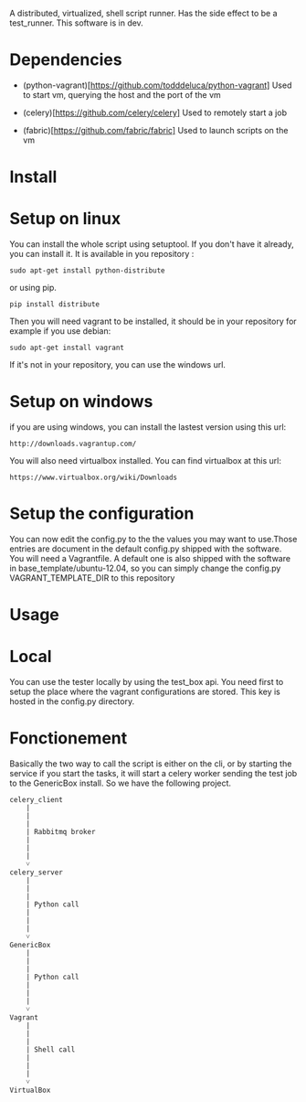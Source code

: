 A distributed, virtualized, shell script runner. Has the side effect to be a test_runner.
This software is in dev.

Dependencies
============
* (python-vagrant)[https://github.com/todddeluca/python-vagrant]
    Used to start vm, querying the host and the port of the vm
    

* (celery)[https://github.com/celery/celery]
    Used to remotely start a job

* (fabric)[https://github.com/fabric/fabric]
    Used to launch scripts on the vm

Install
=======
Setup on linux
==============
You can install the whole script using setuptool. If you don't have it already, you can install it. It is available in you repository :

    sudo apt-get install python-distribute

or using pip.

    pip install distribute

Then you will need vagrant to be installed, it should be in your repository for example if you use debian:

    sudo apt-get install vagrant

If it's not in your repository, you can use the windows url.

Setup on windows
================
if you are using windows, you can install the lastest version using this url:

    http://downloads.vagrantup.com/

You will also need virtualbox installed. You can find virtualbox at this url:

    https://www.virtualbox.org/wiki/Downloads

Setup the configuration
=======================
You can now edit the config.py to the the values you may want to use.Those entries are document in the default config.py shipped with the software.
You will need a Vagrantfile. A default one is also shipped with the software in base_template/ubuntu-12.04, so you can simply change the config.py VAGRANT_TEMPLATE_DIR to this repository

Usage
=====
Local
=====
You can use the tester locally by using the test_box api. You need first to setup the place 
where the vagrant configurations are stored. This key is hosted in the config.py directory.

Fonctionement
========

Basically the two way to call the script is either on the cli, or by starting the service
if you start the tasks, it will start a celery worker sending the test job to the GenericBox install.
So we have the following project.

    celery_client
        |
        |
        |
        | Rabbitmq broker
        |
        |
        |
        ˅
    celery_server
        |
        |
        |
        | Python call
        |
        |
        |
        ˅
    GenericBox
        |
        |
        |
        | Python call
        |
        |
        |
        ˅
    Vagrant
        |
        |
        |
        | Shell call
        |
        |
        |
        ˅
    VirtualBox
